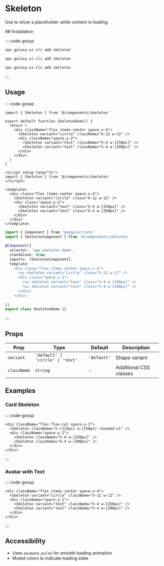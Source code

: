 # Skeleton

Use to show a placeholder while content is loading.


<ComponentPreview name="SkeletonDemo">
  <template #preview>
    <DemoContainer>
      <SkeletonDemo />
    </DemoContainer>
  </template>
  <template #code>

::: code-group
```vue [Vue]
<template><div>Demo</div></template>
```

```tsx [React]
export default function App() { return <div>Demo</div> }
```

```typescript [Angular]
@Component({ template: `<div>Demo</div>` })
export class DemoComponent {}
```
:::

  </template>
</ComponentPreview>
## Installation

::: code-group
```bash [React]
npx galaxy-ui-cli add skeleton
```

```bash [Vue]
npx galaxy-ui-cli add skeleton
```

```bash [Angular]
npx galaxy-ui-cli add skeleton
```
:::

## Usage

::: code-group
```tsx [React]
import { Skeleton } from '@/components/skeleton'

export default function SkeletonDemo() {
  return (
    <div className="flex items-center space-x-4">
      <Skeleton variant="circle" className="h-12 w-12" />
      <div className="space-y-2">
        <Skeleton variant="text" className="h-4 w-[250px]" />
        <Skeleton variant="text" className="h-4 w-[200px]" />
      </div>
    </div>
  )
}
```

```vue [Vue]
<script setup lang="ts">
import { Skeleton } from '@/components/skeleton'
</script>

<template>
  <div class="flex items-center space-x-4">
    <Skeleton variant="circle" class="h-12 w-12" />
    <div class="space-y-2">
      <Skeleton variant="text" class="h-4 w-[250px]" />
      <Skeleton variant="text" class="h-4 w-[200px]" />
    </div>
  </div>
</template>
```

```typescript [Angular]
import { Component } from '@angular/core'
import { SkeletonComponent } from '@/components/skeleton'

@Component({
  selector: 'app-skeleton-demo',
  standalone: true,
  imports: [SkeletonComponent],
  template: `
    <div class="flex items-center space-x-4">
      <ui-skeleton variant="circle" class="h-12 w-12" />
      <div class="space-y-2">
        <ui-skeleton variant="text" class="h-4 w-[250px]" />
        <ui-skeleton variant="text" class="h-4 w-[200px]" />
      </div>
    </div>
  `
})
export class SkeletonDemo {}
```
:::

## Props

| Prop | Type | Default | Description |
|------|------|---------|-------------|
| `variant` | `'default' \| 'circle' \| 'text'` | `'default'` | Shape variant |
| `className` | `string` | - | Additional CSS classes |

## Examples

### Card Skeleton

::: code-group
```tsx [React]
<div className="flex flex-col space-y-3">
  <Skeleton className="h-[125px] w-[250px] rounded-xl" />
  <div className="space-y-2">
    <Skeleton className="h-4 w-[250px]" />
    <Skeleton className="h-4 w-[200px]" />
  </div>
</div>
```
:::

### Avatar with Text

::: code-group
```tsx [React]
<div className="flex items-center space-x-4">
  <Skeleton variant="circle" className="h-12 w-12" />
  <div className="space-y-2">
    <Skeleton variant="text" className="h-4 w-[250px]" />
    <Skeleton variant="text" className="h-4 w-[200px]" />
  </div>
</div>
```
:::

## Accessibility

- Uses `animate-pulse` for smooth loading animation
- Muted colors to indicate loading state
